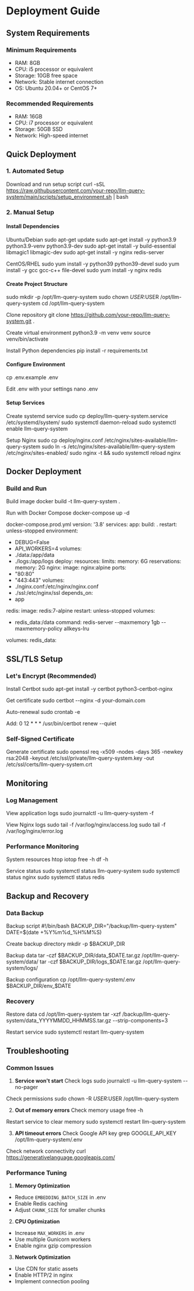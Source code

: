 # Deployment Guide

## System Requirements

### Minimum Requirements
- RAM: 8GB
- CPU: i5 processor or equivalent
- Storage: 10GB free space
- Network: Stable internet connection
- OS: Ubuntu 20.04+ or CentOS 7+

### Recommended Requirements
- RAM: 16GB
- CPU: i7 processor or equivalent
- Storage: 50GB SSD
- Network: High-speed internet

## Quick Deployment

### 1. Automated Setup

Download and run setup script
curl -sSL https://raw.githubusercontent.com/your-repo/llm-query-system/main/scripts/setup_environment.sh | bash

### 2. Manual Setup

#### Install Dependencies
Ubuntu/Debian
sudo apt-get update
sudo apt-get install -y python3.9 python3.9-venv python3.9-dev
sudo apt-get install -y build-essential libmagic1 libmagic-dev
sudo apt-get install -y nginx redis-server

CentOS/RHEL
sudo yum install -y python39 python39-devel
sudo yum install -y gcc gcc-c++ file-devel
sudo yum install -y nginx redis

#### Create Project Structure
sudo mkdir -p /opt/llm-query-system
sudo chown $USER:$USER /opt/llm-query-system
cd /opt/llm-query-system

Clone repository
git clone https://github.com/your-repo/llm-query-system.git .

Create virtual environment
python3.9 -m venv venv
source venv/bin/activate

Install Python dependencies
pip install -r requirements.txt


#### Configure Environment
cp .env.example .env

Edit .env with your settings
nano .env

#### Setup Services
Create systemd service
sudo cp deploy/llm-query-system.service /etc/systemd/system/
sudo systemctl daemon-reload
sudo systemctl enable llm-query-system

Setup Nginx
sudo cp deploy/nginx.conf /etc/nginx/sites-available/llm-query-system
sudo ln -s /etc/nginx/sites-available/llm-query-system /etc/nginx/sites-enabled/
sudo nginx -t && sudo systemctl reload nginx

## Docker Deployment

### Build and Run
Build image
docker build -t llm-query-system .

Run with Docker Compose
docker-compose up -d

docker-compose.prod.yml
version: '3.8'
services:
app:
build: .
restart: unless-stopped
environment:
- DEBUG=False
- API_WORKERS=4
volumes:
- ./data:/app/data
- ./logs:/app/logs
deploy:
resources:
limits:
memory: 6G
reservations:
memory: 2G
nginx:
image: nginx:alpine
ports:
- "80:80"
- "443:443"
volumes:
- ./nginx.conf:/etc/nginx/nginx.conf
- ./ssl:/etc/nginx/ssl
depends_on:
- app

redis:
image: redis:7-alpine
restart: unless-stopped
volumes:
- redis_data:/data
command: redis-server --maxmemory 1gb --maxmemory-policy allkeys-lru

volumes:
redis_data:

## SSL/TLS Setup

### Let's Encrypt (Recommended)
Install Certbot
sudo apt-get install -y certbot python3-certbot-nginx

Get certificate
sudo certbot --nginx -d your-domain.com

Auto-renewal
sudo crontab -e

Add: 0 12 * * * /usr/bin/certbot renew --quiet

### Self-Signed Certificate
Generate certificate
sudo openssl req -x509 -nodes -days 365 -newkey rsa:2048
-keyout /etc/ssl/private/llm-query-system.key
-out /etc/ssl/certs/llm-query-system.crt


## Monitoring

### Log Management
View application logs
sudo journalctl -u llm-query-system -f

View Nginx logs
sudo tail -f /var/log/nginx/access.log
sudo tail -f /var/log/nginx/error.log

### Performance Monitoring
System resources
htop
iotop
free -h
df -h

Service status
sudo systemctl status llm-query-system
sudo systemctl status nginx
sudo systemctl status redis

## Backup and Recovery

### Data Backup
Backup script
#!/bin/bash
BACKUP_DIR="/backup/llm-query-system"
DATE=$(date +%Y%m%d_%H%M%S)

Create backup directory
mkdir -p $BACKUP_DIR

Backup data
tar -czf $BACKUP_DIR/data_$DATE.tar.gz /opt/llm-query-system/data/
tar -czf $BACKUP_DIR/logs_$DATE.tar.gz /opt/llm-query-system/logs/

Backup configuration
cp /opt/llm-query-system/.env $BACKUP_DIR/env_$DATE

### Recovery
Restore data
cd /opt/llm-query-system
tar -xzf /backup/llm-query-system/data_YYYYMMDD_HHMMSS.tar.gz --strip-components=3

Restart service
sudo systemctl restart llm-query-system

## Troubleshooting

### Common Issues

1. **Service won't start**
Check logs
sudo journalctl -u llm-query-system --no-pager

Check permissions
sudo chown -R $USER:$USER /opt/llm-query-system

2. **Out of memory errors**
Check memory usage
free -h

Restart service to clear memory
sudo systemctl restart llm-query-system

3. **API timeout errors**
Check Google API key
grep GOOGLE_API_KEY /opt/llm-query-system/.env

Check network connectivity
curl https://generativelanguage.googleapis.com/

### Performance Tuning

1. **Memory Optimization**
- Reduce `EMBEDDING_BATCH_SIZE` in .env
- Enable Redis caching
- Adjust `CHUNK_SIZE` for smaller chunks

2. **CPU Optimization**
- Increase `MAX_WORKERS` in .env
- Use multiple Gunicorn workers
- Enable nginx gzip compression

3. **Network Optimization**
- Use CDN for static assets
- Enable HTTP/2 in nginx
- Implement connection pooling